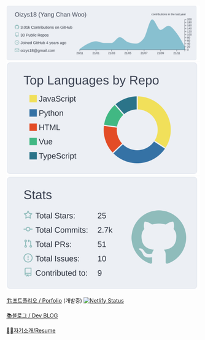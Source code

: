 [![](https://raw.githubusercontent.com/Oizys18/Oizys18/master/profile-summary-card-output/nord_bright/0-profile-details.svg)](https://github.com/vn7n24fzkq/github-profile-summary-cards)
[![](https://raw.githubusercontent.com/Oizys18/Oizys18/master/profile-summary-card-output/nord_bright/1-repos-per-language.svg)](https://github.com/vn7n24fzkq/github-profile-summary-cards) [![](https://raw.githubusercontent.com/Oizys18/Oizys18/master/profile-summary-card-output/nord_bright/3-stats.svg)](https://github.com/vn7n24fzkq/github-profile-summary-cards) 

[🏗포트폴리오 / Porfolio](https://oizys18.netlify.app) (개발중) [![Netlify Status](https://api.netlify.com/api/v1/badges/67f30f92-5216-4d7f-bba3-836081ede21e/deploy-status)](https://app.netlify.com/sites/oizys18/deploys) 

[📚블로그 / Dev BLOG](https://oizys.tistory.com/)

[👨‍💼자기소개/Resume](https://chanwoo20.notion.site/659bf18fe1df459093081aa18acd4ede)


 
<!-- 
<div align=center>
![Hits](https://hits.seeyoufarm.com/api/count/incr/badge.svg?url=https%3A%2F%2Fgithub.com%2FOizys18)
</div>
 -->
<!-- ### Participated Projects 
- [![그래잇](https://img.shields.io/badge/PJT-그래잇(GREAT)-orange)](https://github.com/Oizys18/GREAT)
- [![분실둥실](https://img.shields.io/badge/PJT-분실둥실(BSDS)-blue)](https://github.com/Oizys18/BSDS)
- [![아로새김](https://img.shields.io/badge/PJT-아로새김(Arosaegim)-red)](https://github.com/Oizys18/AROSAEGIM)
--> 

<!--
**Oizys18/Oizys18** is a ✨ _special_ ✨ repository because its `README.md` (this file) appears on your GitHub profile.

Here are some ideas to get you started:

- 🔭 I’m currently working on ...
- 🌱 I’m currently learning ...
- 👯 I’m looking to collaborate on ...
- 🤔 I’m looking for help with ...
- 💬 Ask me about ...
- 📫 How to reach me: ...
- 😄 Pronouns: ...
- ⚡ Fun fact: ...
-->
